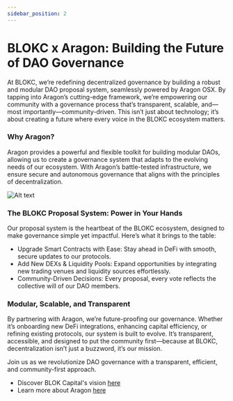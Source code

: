 ```yaml
---
sidebar_position: 2
---
```


# BLOKC x Aragon: Building the Future of DAO Governance

At BLOKC, we’re redefining decentralized governance by building a robust and modular DAO proposal system, seamlessly powered by Aragon OSX. By tapping into Aragon’s cutting-edge framework, we’re empowering our community with a governance process that’s transparent, scalable, and—most importantly—community-driven. This isn’t just about technology; it’s about creating a future where every voice in the BLOKC ecosystem matters.

### Why Aragon?
Aragon provides a powerful and flexible toolkit for building modular DAOs, allowing us to create a governance system that adapts to the evolving needs of our ecosystem. With Aragon’s battle-tested infrastructure, we ensure secure and autonomous governance that aligns with the principles of decentralization.

![Alt text](/img/daoProposal2.png)

### The BLOKC Proposal System: Power in Your Hands
Our proposal system is the heartbeat of the BLOKC ecosystem, designed to make governance simple yet impactful. Here’s what it brings to the table:

- Upgrade Smart Contracts with Ease: Stay ahead in DeFi with smooth, secure updates to our protocols.
- Add New DEXs & Liquidity Pools: Expand opportunities by integrating new trading venues and liquidity sources effortlessly.
- Community-Driven Decisions: Every proposal, every vote reflects the collective will of our DAO members.

### Modular, Scalable, and Transparent
By partnering with Aragon, we’re future-proofing our governance. Whether it’s onboarding new DeFi integrations, enhancing capital efficiency, or refining existing protocols, our system is built to evolve. It’s transparent, accessible, and designed to put the community first—because at BLOKC, decentralization isn’t just a buzzword, it’s our mission.

Join us as we revolutionize DAO governance with a transparent, efficient, and community-first approach.
-  Discover BLOK Capital's vision [here](https://blokcapital.io/)
-  Learn more about Aragon [here](https://docs.aragon.org/)

